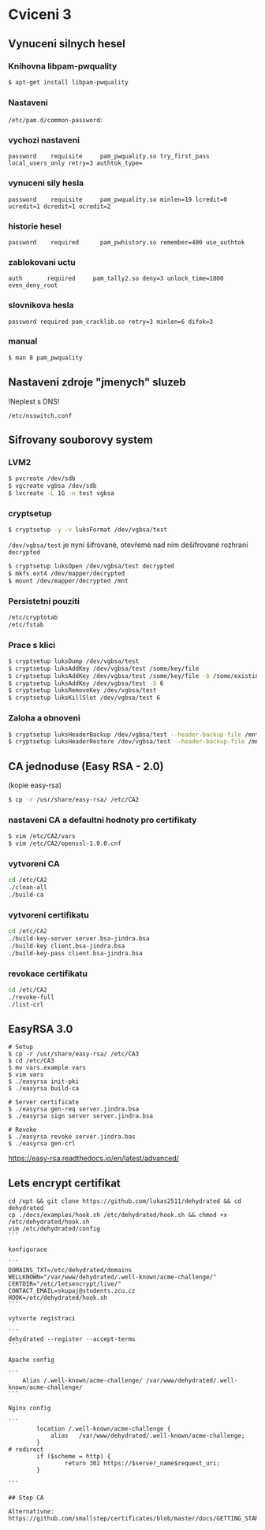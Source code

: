 # Cviceni 3

## Vynuceni silnych hesel

### Knihovna libpam-pwquality

```bash
$ apt-get install libpam-pwquality
```

### Nastaveni

`/etc/pam.d/common-password`:

### vychozi nastaveni

```
password    requisite     pam_pwquality.so try_first_pass local_users_only retry=3 authtok_type=
```

### vynuceni sily hesla

```
password    requisite     pam_pwquality.so minlen=19 lcredit=0 ucredit=1 dcredit=1 ocredit=2
```

### historie hesel

```
password    required      pam_pwhistory.so remember=400 use_authtok
```

### zablokovani uctu

```
auth       required     pam_tally2.so deny=3 unlock_time=1800 even_deny_root
```

### slovnikova hesla

```
password required pam_cracklib.so retry=3 minlen=6 difok=3
```

### manual

```bash
$ man 8 pam_pwquality
```

## Nastaveni zdroje "jmenych" sluzeb

!Neplest s DNS!

```
/etc/nsswitch.conf
```

## Sifrovany souborovy system

### LVM2

```bash
$ pvcreate /dev/sdb
$ vgcreate vgbsa /dev/sdb
$ lvcreate -L 1G -n test vgbsa
```

### cryptsetup

```bash
$ cryptsetup -y -v luksFormat /dev/vgbsa/test
```

`/dev/vgbsa/test` je nyní šifrované, otevřeme nad ním dešifrované rozhraní `decrypted`

```bash
$ cryptsetup luksOpen /dev/vgbsa/test decrypted
$ mkfs.ext4 /dev/mapper/decrypted
$ mount /dev/mapper/decrypted /mnt
```

### Persistetni pouziti

```bash
/etc/cryptotab
/etc/fstab
```

### Prace s klici

```bash
$ cryptsetup luksDump /dev/vgbsa/test
$ cryptsetup luksAddKey /dev/vgbsa/test /some/key/file
$ cryptsetup luksAddKey /dev/vgbsa/test /some/key/file -b /some/existing/key/file
$ cryptsetup luksAddKey /dev/vgbsa/test -S 6
$ cryptsetup luksRemoveKey /dev/vgbsa/test
$ cryptsetup luksKillSlot /dev/vgbsa/test 6
```

### Zaloha a obnoveni

```bash
$ cryptsetup luksHeaderBackup /dev/vgbsa/test --header-backup-file /mnt/vgbsa_test.img
$ cryptsetup luksHeaderRestore /dev/vgbsa/test --header-backup-file /mnt/vgbsa_test.img
```

## CA jednoduse (Easy RSA - 2.0)

(kopie easy-rsa)

```bash
$ cp -r /usr/share/easy-rsa/ /etc/CA2
```

### nastaveni CA a defaultni hodnoty pro certifikaty

```bash
$ vim /etc/CA2/vars
$ vim /etc/CA2/openssl-1.0.0.cnf
```

### vytvoreni CA

```bash
cd /etc/CA2
./clean-all
./build-ca
```

### vytvoreni certifikatu

```bash 
cd /etc/CA2
./build-key-server server.bsa-jindra.bsa
./build-key client.bsa-jindra.bsa
./build-key-pass client.bsa-jindra.bsa
```

### revokace certifikatu

```bash
cd /etc/CA2
./revoke-full
./list-crl
```

## EasyRSA 3.0

```
# Setup
$ cp -r /usr/share/easy-rsa/ /etc/CA3
$ cd /etc/CA3
$ mv vars.example vars
$ vim vars
$ ./easyrsa init-pki
$ ./easyrsa build-ca

# Server certificate 
$ ./easyrsa gen-req server.jindra.bsa
$ ./easyrsa sign server server.jindra.bsa

# Revoke
$ ./easyrsa revoke server.jindra.bas
$ ./easyrsa gen-crl
```

https://easy-rsa.readthedocs.io/en/latest/advanced/

## Lets encrypt certifikat

````
cd /opt && git clone https://github.com/lukas2511/dehydrated && cd dehydrated
cp ./docs/examples/hook.sh /etc/dehydrated/hook.sh && chmod +x /etc/dehydrated/hook.sh
vim /etc/dehydrated/config
```

konfigurace

```
DOMAINS_TXT=/etc/dehydrated/domains
WELLKNOWN="/var/www/dehydrated/.well-known/acme-challenge/"
CERTDIR="/etc/letsencrypt/live/"
CONTACT_EMAIL=skupaj@students.zcu.cz
HOOK=/etc/dehydrated/hook.sh
```

vytvorte registraci

```
dehydrated --register --accept-terms
```

Apache config

```
	Alias /.well-known/acme-challenge/ /var/www/dehydrated/.well-known/acme-challenge/
```

Nginx config

```
        location /.well-known/acme-challenge {
            alias   /var/www/dehydrated/.well-known/acme-challenge;
        }
# redirect
        if ($scheme = http) {
                return 302 https://$server_name$request_uri;
        }

```

## Step CA

Alternativne: https://github.com/smallstep/certificates/blob/master/docs/GETTING_STARTED.md
